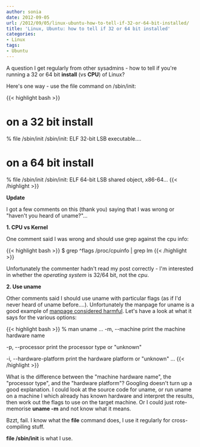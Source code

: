 ```yaml
---
author: sonia
date: 2012-09-05
url: /2012/09/05/linux-ubuntu-how-to-tell-if-32-or-64-bit-installed/
title: 'Linux, Ubuntu: how to tell if 32 or 64 bit installed'
categories:
- Linux
tags:
- Ubuntu
---
```


A question I get regularly from other sysadmins - how to tell if you're running a 32 or 64 bit **install** (vs **CPU**) of Linux?

<!--more-->

Here's one way - use the file command on /sbin/init:

{{< highlight bash >}}

# on a 32 bit install
% file /sbin/init
/sbin/init: ELF 32-bit LSB executable....

# on a 64 bit install
% file /sbin/init
/sbin/init: ELF 64-bit LSB shared object, x86-64...
{{< /highlight >}}

**Update**

I got a few comments on this (thank you) saying that I was wrong or "haven't you heard of uname?"...

**1. CPU vs Kernel**

One comment said I was wrong and should use grep against the cpu info:

{{< highlight bash >}}
$ grep ^flags /proc/cpuinfo | grep lm
{{< /highlight >}}

Unfortunately the commenter hadn't read my post correctly - I'm interested in whether the _operating system_ is 32/64 bit, not the _cpu_.

**2. Use uname**

Other comments said I should use uname with particular flags (as if I'd never heard of uname before....). Unfortunately the manpage for uname is a good example of [manpage considered harmful](http://en.wikipedia.org/wiki/Considered_harmful). Let's have a look at what it says for the various options:

{{< highlight bash >}}
% man uname
...
-m, --machine
    print the machine hardware name

-p, --processor
    print the processor type or "unknown"

-i, --hardware-platform
    print the hardware platform or "unknown"
...
{{< /highlight >}}

What is the difference between the "machine hardware name", the "processor type", and the "hardware platform"? Googling doesn't turn up a good explanation. I could look at the source code for uname, or run uname on a machine I which already has known hardware and interpret the results, then work out the flags to use on the target machine. Or I could just rote-memorise **uname -m** and not know what it means.

Bzzt, fail. I know what the **file** command does, I use it regularly for cross-compiling stuff.

**file /sbin/init** is what I use.
